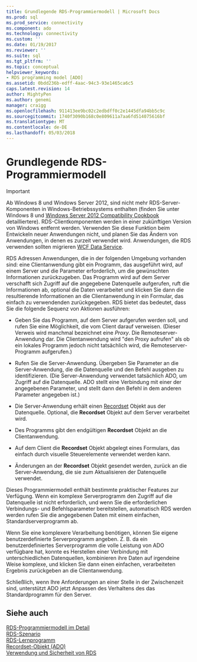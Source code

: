 ```yaml
---
title: Grundlegende RDS-Programmiermodell | Microsoft Docs
ms.prod: sql
ms.prod_service: connectivity
ms.component: ado
ms.technology: connectivity
ms.custom: ''
ms.date: 01/19/2017
ms.reviewer: ''
ms.suite: sql
ms.tgt_pltfrm: ''
ms.topic: conceptual
helpviewer_keywords:
- RDS programming model [ADO]
ms.assetid: 0bdd236b-edff-4aac-94c3-93e1465ca6c5
caps.latest.revision: 14
author: MightyPen
ms.author: genemi
manager: craigg
ms.openlocfilehash: 911413ee9bc02c2edbdff0c2e1445dfa94bb5c9c
ms.sourcegitcommit: 1740f3090b168c0e809611a7aa6fd514075616bf
ms.translationtype: MT
ms.contentlocale: de-DE
ms.lasthandoff: 05/03/2018
---
```

# <a name="basic-rds-programming-model"></a>Grundlegende RDS-Programmiermodell
> [!IMPORTANT]
>  Ab Windows 8 und Windows Server 2012, sind nicht mehr RDS-Server-Komponenten in Windows-Betriebssystems enthalten (finden Sie unter Windows 8 und [Windows Server 2012 Compatibility Cookbook](https://www.microsoft.com/en-us/download/details.aspx?id=27416) detailliertere). RDS-Clientkomponenten werden in einer zukünftigen Version von Windows entfernt werden. Verwenden Sie diese Funktion beim Entwickeln neuer Anwendungen nicht, und planen Sie das Ändern von Anwendungen, in denen es zurzeit verwendet wird. Anwendungen, die RDS verwenden sollten migrieren [WCF Data Service](http://go.microsoft.com/fwlink/?LinkId=199565).  
  
 RDS Adressen Anwendungen, die in der folgenden Umgebung vorhanden sind: eine Clientanwendung gibt ein Programm, das ausgeführt wird, auf einem Server und die Parameter erforderlich, um die gewünschten Informationen zurückzugeben. Das Programm wird auf dem Server verschafft sich Zugriff auf die angegebene Datenquelle aufgerufen, ruft die Informationen ab, optional die Daten verarbeitet und klicken Sie dann die resultierende Informationen an die Clientanwendung in ein Formular, das einfach zu verwendenden zurückgegeben. RDS bietet das bedeutet, dass Sie die folgende Sequenz von Aktionen ausführen:  
  
-   Geben Sie das Programm, auf dem Server aufgerufen werden soll, und rufen Sie eine Möglichkeit, die vom Client darauf verweisen. (Dieser Verweis wird manchmal bezeichnet eine *Proxy*. Die Remoteserver-Anwendung dar. Die Clientanwendung wird "den Proxy aufrufen" als ob ein lokales Programm jedoch nicht tatsächlich wird, die Remoteserver-Programm aufgerufen.)  
  
-   Rufen Sie die Server-Anwendung. Übergeben Sie Parameter an die Server-Anwendung, die die Datenquelle und den Befehl ausgeben zu identifizieren. (Die Server-Anwendung verwendet tatsächlich ADO, um Zugriff auf die Datenquelle. ADO stellt eine Verbindung mit einer der angegebenen Parameter, und stellt dann den Befehl in dem anderen Parameter angegeben ist.)  
  
-   Die Server-Anwendung erhält einen [Recordset](../../../ado/reference/ado-api/recordset-object-ado.md) Objekt aus der Datenquelle. Optional, die **Recordset** Objekt auf dem Server verarbeitet wird.  
  
-   Des Programms gibt den endgültigen **Recordset** Objekt an die Clientanwendung.  
  
-   Auf dem Client die **Recordset** Objekt abgelegt eines Formulars, das einfach durch visuelle Steuerelemente verwendet werden kann.  
  
-   Änderungen an der **Recordset** Objekt gesendet werden, zurück an die Server-Anwendung, die sie zum Aktualisieren der Datenquelle verwendet.  
  
 Dieses Programmiermodell enthält bestimmte praktischer Features zur Verfügung. Wenn ein komplexe Serverprogramm den Zugriff auf die Datenquelle ist nicht erforderlich, und wenn Sie die erforderlichen Verbindungs- und Befehlsparameter bereitstellen, automatisch RDS werden werden rufen Sie die angegebenen Daten mit einem einfachen, Standardserverprogramm ab.  
  
 Wenn Sie eine komplexere Verarbeitung benötigen, können Sie eigene benutzerdefinierte Serverprogramm angeben. Z. B. da ein benutzerdefiniertes Serverprogramm die volle Leistung von ADO verfügbare hat, konnte es Herstellen einer Verbindung mit unterschiedlichen Datenquellen, kombinieren ihre Daten auf irgendeine Weise komplexe, und klicken Sie dann einen einfachen, verarbeiteten Ergebnis zurückgeben an die Clientanwendung.  
  
 Schließlich, wenn Ihre Anforderungen an einer Stelle in der Zwischenzeit sind, unterstützt ADO jetzt Anpassen des Verhaltens des das Standardprogramm für den Server.  
  
## <a name="see-also"></a>Siehe auch  
 [RDS-Programmiermodell im Detail](../../../ado/guide/remote-data-service/rds-programming-model-in-detail.md)   
 [RDS-Szenario](../../../ado/guide/remote-data-service/rds-scenario.md)   
 [RDS-Lernprogramm](../../../ado/guide/remote-data-service/rds-tutorial.md)   
 [Recordset-Objekt (ADO)](../../../ado/reference/ado-api/recordset-object-ado.md)   
 [Verwendung und Sicherheit von RDS](../../../ado/guide/remote-data-service/rds-usage-and-security.md)


